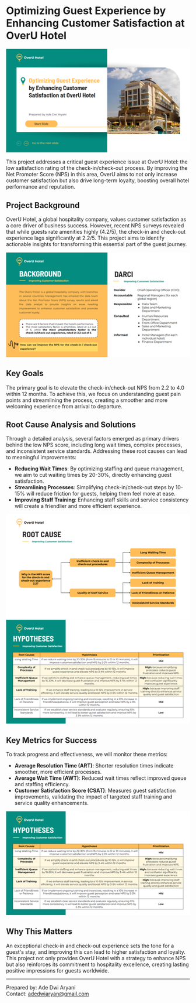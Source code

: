 # Optimizing Guest Experience by Enhancing Customer Satisfaction at OverU Hotel

![Project Cover](https://raw.githubusercontent.com/adedwiary/guest-experience/main/img/cover.png)

This project addresses a critical guest experience issue at OverU Hotel: the low satisfaction rating of the check-in/check-out process. By improving the Net Promoter Score (NPS) in this area, OverU aims to not only increase customer satisfaction but also drive long-term loyalty, boosting overall hotel performance and reputation.


## Project Background

OverU Hotel, a global hospitality company, values customer satisfaction as a core driver of business success. However, recent NPS surveys revealed that while guests rate amenities highly (4.2/5), the check-in and check-out experience lags significantly at 2.2/5. This project aims to identify actionable insights for transforming this essential part of the guest journey.

![Project Background](https://raw.githubusercontent.com/adedwiary/guest-experience/main/img/1.png)


## Key Goals

The primary goal is to elevate the check-in/check-out NPS from 2.2 to 4.0 within 12 months. To achieve this, we focus on understanding guest pain points and streamlining the process, creating a smoother and more welcoming experience from arrival to departure.

## Root Cause Analysis and Solutions

Through a detailed analysis, several factors emerged as primary drivers behind the low NPS score, including long wait times, complex processes, and inconsistent service standards. Addressing these root causes can lead to meaningful improvements:
- **Reducing Wait Times**: By optimizing staffing and queue management, we aim to cut waiting times by 20-30%, directly enhancing guest satisfaction.
- **Streamlining Processes**: Simplifying check-in/check-out steps by 10-15% will reduce friction for guests, helping them feel more at ease.
- **Improving Staff Training**: Enhancing staff skills and service consistency will create a friendlier and more efficient experience.

![Root Cause Analysis](https://raw.githubusercontent.com/adedwiary/guest-experience/main/img/2.png)
![Hypothesis](https://raw.githubusercontent.com/adedwiary/guest-experience/main/img/3.png)

## Key Metrics for Success

To track progress and effectiveness, we will monitor these metrics:
- **Average Resolution Time (ART)**: Shorter resolution times indicate smoother, more efficient processes.
- **Average Wait Time (AWT)**: Reduced wait times reflect improved queue and staffing efficiency.
- **Customer Satisfaction Score (CSAT)**: Measures guest satisfaction improvements, validating the impact of targeted staff training and service quality enhancements.

![Metrics](https://raw.githubusercontent.com/adedwiary/guest-experience/main/img/3.png)

## Why This Matters

An exceptional check-in and check-out experience sets the tone for a guest's stay, and improving this can lead to higher satisfaction and loyalty. This project not only provides OverU Hotel with a strategy to enhance NPS but also reinforces its commitment to hospitality excellence, creating lasting positive impressions for guests worldwide.

---

Prepared by: Ade Dwi Aryani  
Contact: [adedwiaryan@gmail.com](mailto:adedwiaryan@gmail.com)
